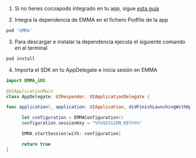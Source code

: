 1. Si no tienes cocoapods integrado en tu app, sigue <a target="_blank" rel="nofollow" href="https://guides.cocoapods.org/using/getting-started.html#toc_3">esta guía</a>

2. Integra la dependencia de EMMA en el fichero Podfile de la app

```bash
pod 'eMMa'
```

3. Para descargar e instalar la dependencia ejecuta el siguiente comando en el terminal

```bash
pod install
```

4. Importa el SDK en tu AppDelegate e inicia sesión en EMMA

```swift
import EMMA_iOS

@UIApplicationMain
class AppDelegate: UIResponder, UIApplicationDelegate {

func application(_ application: UIApplication, didFinishLaunchingWithOptions launchOptions: [UIApplication.LaunchOptionsKey: Any]?) -> Bool {

      let configuration = EMMAConfiguration()
      configuration.sessionKey = "%%%SESSION_KEY%%%"

      EMMA.startSession(with: configuration)

      return true
}
```
